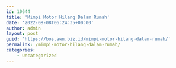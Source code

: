 ```yaml
---
id: 10644
title: 'Mimpi Motor Hilang Dalam Rumah'
date: '2022-08-08T06:24:35+00:00'
author: admin
layout: post
guid: 'https://bos.awn.biz.id/mimpi-motor-hilang-dalam-rumah/'
permalink: /mimpi-motor-hilang-dalam-rumah/
categories:
    - Uncategorized
---
```


